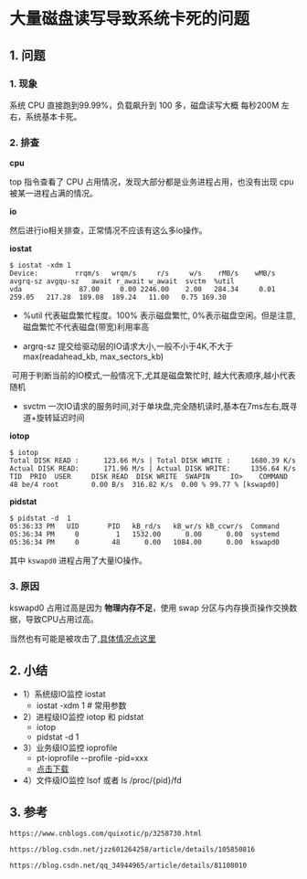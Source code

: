 # 大量磁盘读写导致系统卡死的问题

## 1. 问题

### 1. 现象

系统 CPU 直接跑到99.99%，负载飙升到 100 多，磁盘读写大概 每秒200M 左右，系统基本卡死。

### 2. 排查

**cpu**

top 指令查看了 CPU 占用情况，发现大部分都是业务进程占用，也没有出现 cpu 被某一进程占满的情况。

**io**

然后进行io相关排查，正常情况不应该有这么多io操作。

**iostat**

```shell
$ iostat -xdm 1
Device:         rrqm/s   wrqm/s     r/s     w/s    rMB/s    wMB/s avgrq-sz avgqu-sz   await r_await w_await  svctm  %util
vda              87.00     0.00 2246.00    2.00   284.34     0.01   259.05   217.28  189.08  189.24   11.00   0.75 169.30
```

* %util     代表磁盘繁忙程度。100% 表示磁盘繁忙, 0%表示磁盘空闲。但是注意,磁盘繁忙不代表磁盘(带宽)利用率高 

* argrq-sz  提交给驱动层的IO请求大小,一般不小于4K,不大于max(readahead_kb, max_sectors_kb)

​        可用于判断当前的IO模式,一般情况下,尤其是磁盘繁忙时, 越大代表顺序,越小代表随机

* svctm    一次IO请求的服务时间,对于单块盘,完全随机读时,基本在7ms左右,既寻道+旋转延迟时间



**iotop**

```shell
$ iotop
Total DISK READ :      123.66 M/s | Total DISK WRITE :     1680.39 K/s
Actual DISK READ:      171.96 M/s | Actual DISK WRITE:     1356.64 K/s
TID  PRIO  USER     DISK READ  DISK WRITE  SWAPIN     IO>    COMMAND                                                             48 be/4 root        0.00 B/s  316.82 K/s  0.00 % 99.77 % [kswapd0]
```

**pidstat**

```shell
$ pidstat -d  1
05:36:33 PM   UID       PID   kB_rd/s   kB_wr/s kB_ccwr/s  Command
05:36:34 PM     0         1   1532.00      0.00      0.00  systemd
05:36:34 PM     0        48      0.00   1084.00      0.00  kswapd0
```



其中 `kswapd0` 进程占用了大量IO操作。



### 3. 原因

kswapd0 占用过高是因为 **物理内存不足**，使用 swap 分区与内存换页操作交换数据，导致CPU占用过高。

当然也有可能是被攻击了,[具体情况点这里](https://blog.csdn.net/jzz601264258/article/details/105850816)



## 2. 小结

* 1）系统级IO监控 iostat
  * iostat -xdm 1  # 常用参数
* 2）进程级IO监控 iotop 和 pidstat
  * iotop
  *  pidstat -d 1
* 3）业务级IO监控 ioprofile
  * pt-ioprofile --profile -pid=xxx 
  * [点击下载](https://www.percona.com/downloads/percona-toolkit/2.2.1/)
* 4）文件级IO监控 lsof  或者 ls /proc/{pid}/fd

## 3. 参考

`https://www.cnblogs.com/quixotic/p/3258730.html`

`https://blog.csdn.net/jzz601264258/article/details/105850816`

`https://blog.csdn.net/qq_34944965/article/details/81108010`